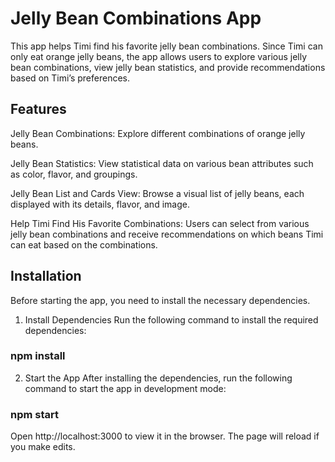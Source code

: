 # Jelly Bean Combinations App
This app helps Timi find his favorite jelly bean combinations. Since Timi can only eat orange jelly beans, the app allows users to explore various jelly bean combinations, view jelly bean statistics, and provide recommendations based on Timi’s preferences.

## Features
Jelly Bean Combinations: 
Explore different combinations of orange jelly beans.

Jelly Bean Statistics: 
View statistical data on various bean attributes such as color, flavor, and groupings.

Jelly Bean List and Cards View: 
Browse a visual list of jelly beans, each displayed with its details, flavor, and image.

Help Timi Find His Favorite Combinations: 
Users can select from various jelly bean combinations and receive recommendations on which beans Timi can eat based on the combinations.

## Installation
Before starting the app, you need to install the necessary dependencies.

1. Install Dependencies
Run the following command to install the required dependencies:

### npm install
2. Start the App
After installing the dependencies, run the following command to start the app in development mode:

### npm start
Open http://localhost:3000 to view it in the browser. The page will reload if you make edits.
